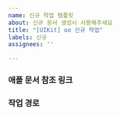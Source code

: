 ```yaml
---
name: 신규 작업 템플릿
about: 신규 문서 생성시 사용해주세요
title: "[UIKit] oo 신규 작업"
labels: 신규
assignees: ''

---
```


### 애플 문서 참조 링크

### 작업 경로
